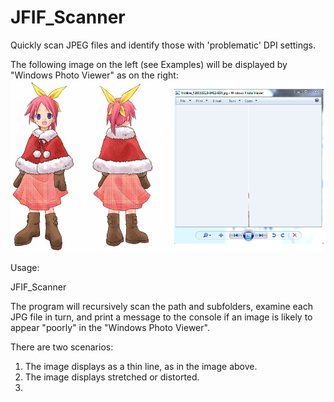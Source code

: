 # JFIF_Scanner
Quickly scan JPEG files and identify those with 'problematic' DPI settings.

The following image on the left (see Examples) will be displayed by "Windows Photo Viewer" as on the right:
![demo](./demo.png?raw=true)

Usage:

JFIF_Scanner <path containing JPG files>

The program will recursively scan the path and subfolders, examine each JPG file in turn, and print a message
to the console if an image is likely to appear "poorly" in the "Windows Photo Viewer".

There are two scenarios:
1. The image displays as a thin line, as in the image above.
2. The image displays stretched or distorted.
3. 
